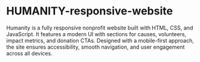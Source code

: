 # HUMANITY-responsive-website
Humanity is a fully responsive nonprofit website built with HTML, CSS, and JavaScript. It features a modern UI with sections for causes, volunteers, impact metrics, and donation CTAs. Designed with a mobile-first approach, the site ensures accessibility, smooth navigation, and user engagement across all devices.
